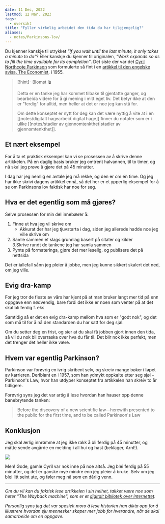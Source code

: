 ```yaml
---
date: 11 Dec, 2022
lastmod: 12 Mar, 2023
tags:
  - oversikt
title: "Fyller virkelig arbeidet den tida du har tilgjengelig?"
aliases:
  - notes/Parkinsons-lov/
---
```

Du kjenner kanskje til utrykket _"If you wait until the last minute, it only takes a minute to do"_? Eller kanskje du kjenner til originalen, _"Work expands so as to fill the time available for its completion"_. Det siste der var det [Cyril Northcote Parkinson](https://en.wikipedia.org/wiki/C._Northcote_Parkinson?ref=simen-skriver) som formulerte så fint i en [artikkel til den engelske avisa, The Economist](https://www.economist.com/news/1955/11/19/parkinsons-law?ref=simen-skriver), i 1955.

> [!hint]- Blomst 🪴
>
> Detta er en tanke jeg har kommet tilbake til gjentatte ganger, og bearbeida videre for å gi mening i mitt eget liv. Det betyr ikke at den er "ferdig" for alltid, men heller at det er noe jeg kan stå for.
> 
> Om dette konseptet er nytt for deg kan det være nyttig å vite at i en [[notes/digitalt hagearbeid|digital hage]] finner du notater som er i ulike [[notes/stadier av gjennomtenkthet|stadier av gjennomtenkthet]].

## Et nært eksempel

For å ta et praktisk eksempel kan vi se prosessen av å skrive denne artikkelen. På en daglig basis bruker jeg omtrent halvannen, til to timer, og nå skal jeg prøve å gjøre det på 45 minutter.

I dag har jeg nemlig en avtale jeg må rekke, og den er om én time. Og jeg har ikke skrivi dagens artikkel ennå, så det her er et ypperlig eksempel for å se om Parkinsons lov faktisk har noe for seg.

## Hva er det egentlig som må gjøres?

Selve prosessen for min del innebærer å:

1.  Finne ut hva jeg vil skrive om
    -   Akkurat der har jeg tjuvstarta i dag, siden jeg allerede hadde noe jeg ville skrive om
2.  Samle sammen et slags grunnlag basert på sitater og kilder  
    3.Skrive rundt de tankene jeg har samla sammen
3.  Pynte på formateringa, gjøre det mer leselig, og publisere det på nettsida

Det er iallefall sånn jeg pleier å jobbe, men jeg kunne sikkert skalert det ned, om jeg ville.

## Evig dra-kamp

For jeg tror de fleste av vårs har kjent på at man bruker langt mer tid på enn oppgave enn nødvendig, bare fordi det ikke er noen som venter på at det skal bli ferdig f. eks.

Samtidig så er det en evig dra-kamp mellom hva som er "godt nok", og det som må til for å nå den standarden du har satt for deg sjøl.

Om du setter deg en frist, og sier at du skal få jobben gjort innen den tida, så vil du nok bli overraska over hva du får til. Det blir nok ikke perfekt, men det trenger det heller ikke være.

## Hvem var egentlig Parkinson?

Parkinson var forøvrig en ivrig skribent selv, og skreiv mange bøker i løpet av karrieren. Deriblant en i 1957, som han ydmykt oppkalte etter seg sjøl – Parkinson's Law, hvor han utdyper konseptet fra artikkelen han skreiv to år tidligere.

Forøvrig syns jeg det var artig å lese hvordan han hauser opp denne banebrytende tanken:

> Before the discovery of a new scientific law—herewith presented to the public for the first time, and to be called Parkinson's Law

## Konklusjon

Jeg skal ærlig innrømme at jeg ikke rakk å bli ferdig på 45 minutter, og måtte sende avgårde en melding i all hui og hast (beklager, Arnt!).

![](https://www.simenskriver.no/content/images/2022/12/CleanShot-2022-12-11-at-13.55.44@2x.png)

Men! Gode, gamle Cyril var nok inne på noe altså. Jeg blei ferdig på 55 minutter, og det er ganske mye mindre enn jeg pleier å bruke. Selv om jeg blei litt seint ute, og føler meg nå som en dårlig venn.

---

_Om du vil kan du faktisk lese artikkelen i sin helhet, takket være noe som heter "The Wayback machine", som er et [digitalt bibliotek over internettet](https://archive.org/about/?ref=simen-skriver)._

_Personlig syns jeg det var spesielt moro å lese historien han dikta opp for å illustrere hvordan sju mennesker skaper mer jobb for hverandre, når de skal samarbeide om en oppgave._